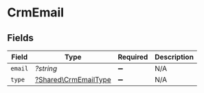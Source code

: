 # CrmEmail


## Fields

| Field                                                       | Type                                                        | Required                                                    | Description                                                 |
| ----------------------------------------------------------- | ----------------------------------------------------------- | ----------------------------------------------------------- | ----------------------------------------------------------- |
| `email`                                                     | *?string*                                                   | :heavy_minus_sign:                                          | N/A                                                         |
| `type`                                                      | [?Shared\CrmEmailType](../../Models/Shared/CrmEmailType.md) | :heavy_minus_sign:                                          | N/A                                                         |